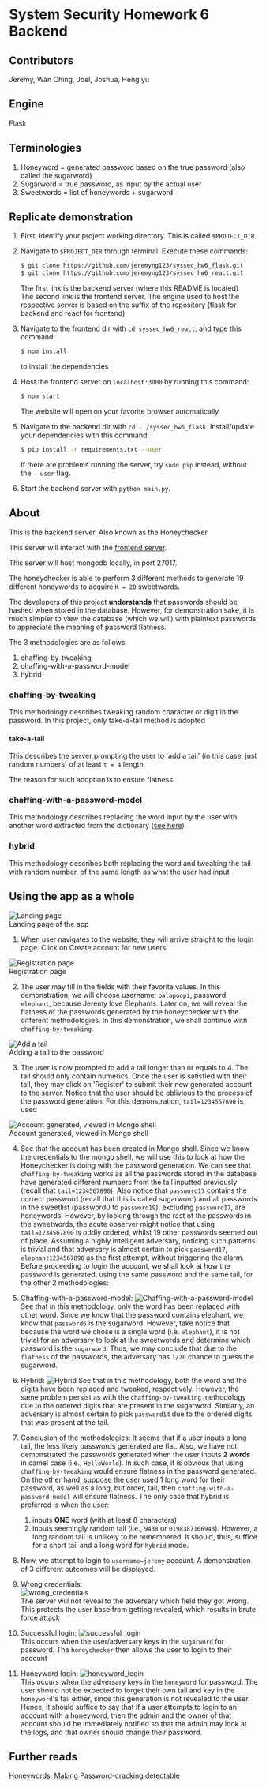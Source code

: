 # System Security Homework 6 Backend

## Contributors

Jeremy, Wan Ching, Joel, Joshua, Heng yu

## Engine

Flask

## Terminologies

1. Honeyword = generated password based on the true password (also called the sugarword)
2. Sugarword = true password, as input by the actual user
3. Sweetwords = list of honeywords + sugarword

## Replicate demonstration

1. First, identify your project working directory. This is called `$PROJECT_DIR`
2. Navigate to `$PROJECT_DIR` through terminal. Execute these commands:

   ```bash
   $ git clone https://github.com/jeremyng123/syssec_hw6_flask.git
   $ git clone https://github.com/jeremyng123/syssec_hw6_react.git
   ```

   The first link is the backend server (where this README is located)  
   The second link is the frontend server. The engine used to host the respective server is based on the suffix of the repository (flask for backend and react for frontend)

3. Navigate to the frontend dir with `cd syssec_hw6_react`, and type this command:

   ```bash
   $ npm install
   ```

   to install the dependencies

4. Host the frontend server on `localhost:3000` by running this command:
   ```bash
   $ npm start
   ```
   The website will open on your favorite browser automatically
5. Navigate to the backend dir with `cd ../syssec_hw6_flask`. Install/update your dependencies with this command:

   ```bash
   $ pip install -r requirements.txt --user
   ```

   If there are problems running the server, try `sudo pip` instead, without the `--user` flag.

6. Start the backend server with `python main.py`.

## About

This is the backend server. Also known as the Honeychecker.

This server will interact with the [frontend server](https://github.com/jeremyng123/syssec_hw6_react).

This server will host mongodb locally, in port 27017.

The honeychecker is able to perform 3 different methods to generate 19 different honeywords to acquire `K = 20` sweetwords.

The developers of this project **understands** that passwords should be hashed when stored in the database. However, for demonstration sake, it is much simpler to view the database (which we will) with plaintext passwords to appreciate the meaning of password flatness.

The 3 methodologies are as follows:

1. chaffing-by-tweaking
2. chaffing-with-a-password-model
3. hybrid

### chaffing-by-tweaking

This methodology describes tweaking random character or digit in the password. In this project, only take-a-tail method is adopted

#### take-a-tail

This describes the server prompting the user to 'add a tail' (in this case, just random numbers) of at least `t = 4` length.

The reason for such adoption is to ensure flatness.

### chaffing-with-a-password-model

This methodology describes replacing the word input by the user with another word extracted from the dictionary ([see here](./dict_words.py))

### hybrid

This methodology describes both replacing the word and tweaking the tail with random number, of the same length as what the user had input

## Using the app as a whole

![Landing page](./pics/landing_page.png)  
Landing page of the app

1. When user navigates to the website, they will arrive straight to the login page. Click on Create account for new users

![Registration page](./pics/registration_page.png)  
Registration page

2. The user may fill in the fields with their favorite values. In this demonstration, we will choose username: `balapoopi`, password: `elephant`, because Jeremy love Elephants. Later on, we will reveal the flatness of the passwords generated by the honeychecker with the different methodologies. In this demonstration, we shall continue with `chaffing-by-tweaking`.

![Add a tail](./pics/add_tail.png)  
Adding a tail to the password

3. The user is now prompted to add a tail longer than or equals to 4. The tail should only contain numerics. Once the user is satisfied with their tail, they may click on 'Register' to submit their new generated account to the server. Notice that the user should be oblivious to the process of the password generation. For this demonstration, `tail=1234567890` is used

![Account generated, viewed in Mongo shell](pics/account_generated_in_mongo.png)  
Account generated, viewed in Mongo shell

4. See that the account has been created in Mongo shell. Since we know the credentials to the mongo shell, we will use this to look at how the Honeychecker is doing with the password generation. We can see that `chaffing-by-tweaking` works as all the passwords stored in the database have generated different numbers from the tail inputted previously (recall that `tail=1234567890`). Also notice that `password17` contains the correct password (recall that this is called sugarword) and all passwords in the sweetlist (password0 to `password19`), excluding `password17`, are honeywords. However, by looking through the rest of the passwords in the sweetwords, the acute observer might notice that using `tail=1234567890` is oddly ordered, whilst 19 other passwords seemed out of place. Assuming a highly intelligent adversary, noticing such patterns is trivial and that adversary is almost certain to pick `password17`, `elephant1234567890` as the first attempt, without triggering the alarm. Before proceeding to login the account, we shall look at how the password is generated, using the same password and the same tail, for the other 2 methodologies:

5. Chaffing-with-a-password-model:
   ![Chaffing-with-a-password-model](pics/joel_password-model.png)  
   See that in this methodology, only the word has been replaced with other word. Since we know that the password contains elephant, we know that `password6` is the sugarword. However, take notice that because the word we chose is a single word (i.e. `elephant`), it is not trivial for an adversary to look at the sweetwords and determine which password is the `sugarword`. Thus, we may conclude that due to the `flatness` of the passwords, the adversary has `1/20` chance to guess the sugarword.

6. Hybrid:
   ![Hybrid](./pics/joshua_hybrid.png)
   See that in this methodology, both the word and the digits have been replaced and tweaked, respectively. However, the same problem persist as with the `chaffing-by-tweaking` methodology due to the ordered digits that are present in the sugarword. Similarly, an adversary is almost certain to pick `password14` due to the ordered digits that was present at the tail.

7. Conclusion of the methodologies:
   It seems that if a user inputs a long tail, the less likely passwords generated are flat. Also, we have not demonstrated the passwords generated when the user inputs **2 words** in camel case (i.e., `HelloWorld`). In such case, it is obvious that using `chaffing-by-tweaking` would ensure flatness in the password generated. On the other hand, suppose the user used 1 long word for their password, as well as a long, but order, tail, then `chaffing-with-a-password-model` will ensure flatness. The only case that hybrid is preferred is when the user:

   1. inputs **ONE** word (with at least 8 characters)
   2. inputs seemingly random tail (i.e., `9438` or `0198387106943`). However, a long random tail is unlikely to be remembered. It should, thus, suffice for a short tail and a long word for `hybrid` mode.

8. Now, we attempt to login to `username=jeremy` account. A demonstration of 3 different outcomes will be displayed.
9. Wrong credentials:  
   ![wrong_credentials](pics/wrong_credentials.png)  
   The server will not reveal to the adversary which field they got wrong. This protects the user base from getting revealed, which results in brute force attack

10. Successful login:
    ![successful_login](pics/successful_login.png)  
    This occurs when the user/adversary keys in the `sugarword` for password. The `honeychecker` then allows the user to login to their account

11. Honeyword login:
    ![honeyword_login](pics/honeyword_login.png)  
    This occurs when the adversary keys in the `honeyword` for password. The user should not be expected to forget their own tail and key in the `honeyword`'s tail either, since this generation is not revealed to the user. Hence, it should suffice to say that if a user attempts to login to an account with a honeyword, then the admin and the owner of that account should be immediately notified so that the admin may look at the logs, and that owner should change their password.

## Further reads

[Honeywords: Making Password-cracking detectable](https://people.csail.mit.edu/rivest/pubs/JR13.pdf)
